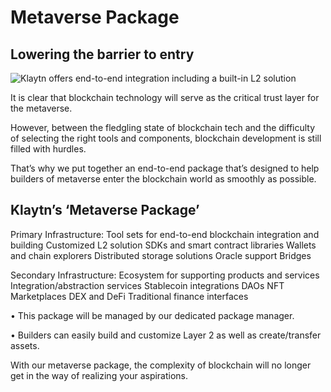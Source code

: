 # Metaverse Package

## Lowering the barrier to entry <a href="#lowering-the-barrier-to-entry" id="lowering-the-barrier-to-entry"></a>

![Klaytn offers end-to-end integration including a built-in L2 solution](/img/learn/mainnet-integration.png)

It is clear that blockchain technology will serve as the critical trust layer for the metaverse.

However, between the fledgling state of blockchain tech and the difficulty of selecting the right tools and components, blockchain development is still filled with hurdles.

That’s why we put together an end-to-end package that’s designed to help builders of metaverse enter the blockchain world as smoothly as possible.

## Klaytn’s ‘Metaverse Package’ <a href="#klaytns-metaverse-package" id="klaytns-metaverse-package"></a>

Primary Infrastructure: Tool sets for end-to-end blockchain integration and building Customized L2 solution SDKs and smart contract libraries Wallets and chain explorers Distributed storage solutions Oracle support Bridges

Secondary Infrastructure: Ecosystem for supporting products and services Integration/abstraction services Stablecoin integrations DAOs NFT Marketplaces DEX and DeFi Traditional finance interfaces

• This package will be managed by our dedicated package manager.

• Builders can easily build and customize Layer 2 as well as create/transfer assets.

With our metaverse package, the complexity of blockchain will no longer get in the way of realizing your aspirations.
